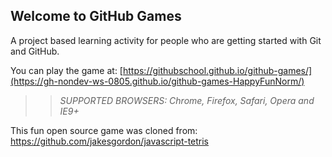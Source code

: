 ## Welcome to GitHub Games

A project based learning activity for people who are getting started with Git and GitHub.

You can play the game at: [https://githubschool.github.io/github-games/](https://gh-nondev-ws-0805.github.io/github-games-HappyFunNorm/)

>> _*SUPPORTED BROWSERS*: Chrome, Firefox, Safari, Opera and IE9+_

This fun open source game was cloned from: https://github.com/jakesgordon/javascript-tetris
